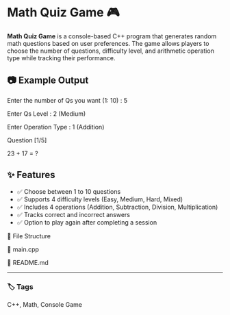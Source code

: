 # Math Quiz Game 🎮  

**Math Quiz Game** is a console-based C++ program that generates random math questions based on user preferences. The game allows players to choose the number of questions, difficulty level, and arithmetic operation type while tracking their performance.  

## 📷 Example Output  
Enter the number of Qs you want (1: 10) : 5

Enter Qs Level : 2 (Medium)

Enter Operation Type : 1 (Addition)

Question [1/5]

23 + 17 = ?


## ✨ Features  
- ✅ Choose between 1 to 10 questions  
- ✅ Supports 4 difficulty levels (Easy, Medium, Hard, Mixed)  
- ✅ Includes 4 operations (Addition, Subtraction, Division, Multiplication)  
- ✅ Tracks correct and incorrect answers  
- ✅ Option to play again after completing a session  

📂 File Structure 

 📄 main.cpp
 
 📄 README.md
 
---
### 🏷️ Tags  
C++, Math, Console Game
